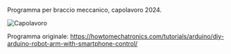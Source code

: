 Programma per braccio meccanico, capolavoro 2024.

![Capolavoro](https://github.com/andrenucc/Capolavoro-Braccio-meccanico/assets/171837427/813c9c5d-cdf3-4fa3-a32d-0a34d701a1c8)

Programma originale: https://howtomechatronics.com/tutorials/arduino/diy-arduino-robot-arm-with-smartphone-control/
